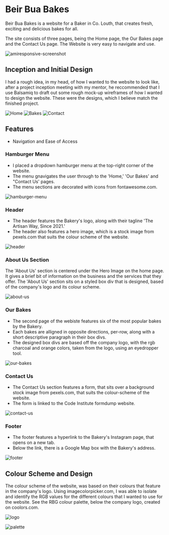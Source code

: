 # Beir Bua Bakes
 Beir Bua Bakes is a website for a Baker in Co. Louth, that creates fresh, exciting and delicious bakes for all. 

The site consists of three pages, being the Home page, the Our Bakes page and the Contact Us page. The Website is very easy to navigate and use.

![amiresponsive-screenshot](assets/images/amiresponsive-screenshot.png)

## Inception and Initial Design

I had a rough idea, in my head, of how I wanted to the website to look like, after a project inception meeting with my mentor, he reccommended that I use Balsamiq to draft out some rough mock-up wireframes of how I wanted to design the website. These were the designs, which I believe match the finished project. 

![Home](assets/images/homewireframe.png)
![Bakes](assets/images/bakeswireframe.png)
![Contact](assets/images/contactwireframe.png)

## Features

* Navigation and Ease of Access

### Hamburger Menu
* I placed a dropdown hamburger menu at the top-right corner of the website. 
* The menu gnavigates the user through to the 'Home,' 'Our Bakes' and "Contact Us' pages. 
* The menu sections are decorated with icons from fontawesome.com. 

![hamburger-menu](assets/images/menu-screenshot.png)

### Header 

* The header features the Bakery's logo, along with their tagline 'The Artisan Way, Since 2021.'
* The header also features a hero image, which is a stock image from pexels.com that suits the colour scheme of the website.

![header](assets/images/header-screenshot.png)

### About Us Section 

The 'About Us' section is centered under the Hero Image on the home page. It gives a brief bit of information on the business and the services that they offer. The 'About Us' section sits on a styled box div that is designed, based of the company's logo and its colour scheme. 

![about-us](assets/images/about-us-screenshot.png)

### Our Bakes 

* The second page of the webiste features six of the most popular bakes by the Bakery. 
* Each bakes are alligned in opposite directions, per-row, along with a short descriptive paragraph in their box divs.
* The designed box divs are based off the company logo, with the rgb charcoal and orange colors, taken from the logo, using an eyedropper tool. 

![our-bakes](assets/images/ourbakes-screenshot%20.png)

### Contact Us 

* The Contact Us section features a form, that sits over a background stock image from pexels.com, that suits the colour-scheme of the website. 
* The form is linked to the Code Institute formdump website. 

![contact-us](assets/images/contactus-screenshot.png)

### Footer 

* The footer features a hyperlink to the Bakery's Instagram page, that opens on a new tab.
* Below the link, there is a Google Map box with the Bakery's address. 

![footer](assets/images/footer-screenshot.png)

## Colour Scheme and Design 

The colour scheme of the website, was based on their colours that feature in the company's logo. Using imagecolorpicker.com, I was able to isolate and identify the RGB values for the different colours that I wanted to use for the website. See the RBG colour palette, below the company logo, created on coolors.com.

![logo](assets/images/beirbuabakes-logo.png)

![palette](assets/images/palette.png)


